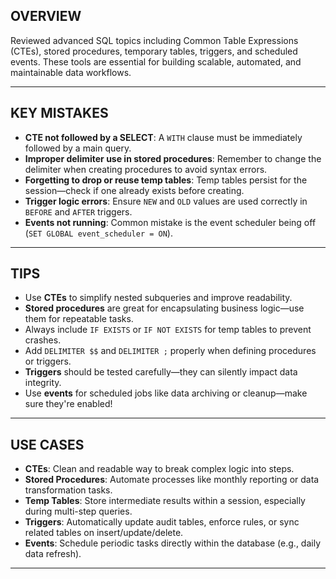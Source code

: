 ## OVERVIEW

Reviewed advanced SQL topics including Common Table Expressions (CTEs), stored procedures, temporary tables, triggers, and scheduled events. These tools are essential for building scalable, automated, and maintainable data workflows.

---

## KEY MISTAKES

- **CTE not followed by a SELECT**: A `WITH` clause must be immediately followed by a main query.
- **Improper delimiter use in stored procedures**: Remember to change the delimiter when creating procedures to avoid syntax errors.
- **Forgetting to drop or reuse temp tables**: Temp tables persist for the session—check if one already exists before creating.
- **Trigger logic errors**: Ensure `NEW` and `OLD` values are used correctly in `BEFORE` and `AFTER` triggers.
- **Events not running**: Common mistake is the event scheduler being off (`SET GLOBAL event_scheduler = ON`).

---

## TIPS

- Use **CTEs** to simplify nested subqueries and improve readability.
- **Stored procedures** are great for encapsulating business logic—use them for repeatable tasks.
- Always include `IF EXISTS` or `IF NOT EXISTS` for temp tables to prevent crashes.
- Add `DELIMITER $$` and `DELIMITER ;` properly when defining procedures or triggers.
- **Triggers** should be tested carefully—they can silently impact data integrity.
- Use **events** for scheduled jobs like data archiving or cleanup—make sure they're enabled!

---

## USE CASES

- **CTEs**: Clean and readable way to break complex logic into steps.
- **Stored Procedures**: Automate processes like monthly reporting or data transformation tasks.
- **Temp Tables**: Store intermediate results within a session, especially during multi-step queries.
- **Triggers**: Automatically update audit tables, enforce rules, or sync related tables on insert/update/delete.
- **Events**: Schedule periodic tasks directly within the database (e.g., daily data refresh).

---
